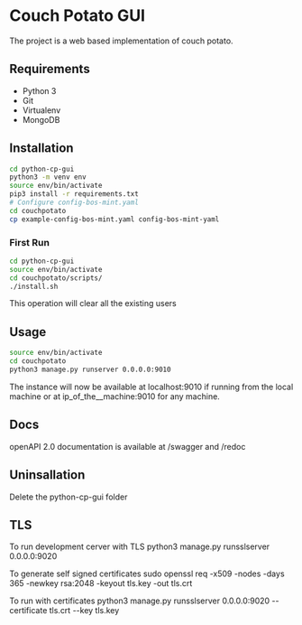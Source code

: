 # Couch Potato GUI

The project is a web based implementation of couch potato.

## Requirements
- Python 3
- Git
- Virtualenv
- MongoDB

## Installation

```bash
cd python-cp-gui
python3 -m venv env
source env/bin/activate
pip3 install -r requirements.txt
# Configure config-bos-mint.yaml
cd couchpotato
cp example-config-bos-mint.yaml config-bos-mint-yaml
```

### First Run

```bash
cd python-cp-gui
source env/bin/activate
cd couchpotato/scripts/
./install.sh
```

This operation will clear all the existing users

## Usage

```bash
source env/bin/activate
cd couchpotato
python3 manage.py runserver 0.0.0.0:9010
```

The instance will now be available at  localhost:9010 if running from the local machine
or at ip_of_the__machine:9010 for any machine.

## Docs
openAPI 2.0 documentation is available at /swagger and /redoc

## Uninsallation
Delete the python-cp-gui folder

## TLS
To run development cerver with TLS
python3 manage.py runsslserver 0.0.0.0:9020

To generate self signed certificates
sudo openssl req -x509 -nodes -days 365 -newkey rsa:2048 -keyout tls.key -out tls.crt

To run with certificates
python3 manage.py runsslserver 0.0.0.0:9020 --certificate tls.crt --key tls.key 



